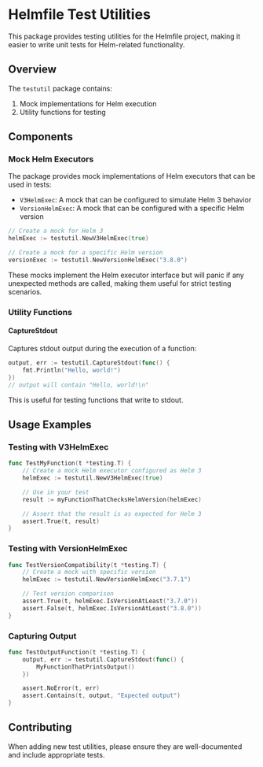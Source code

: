 # Helmfile Test Utilities

This package provides testing utilities for the Helmfile project, making it easier to write unit tests for Helm-related functionality.

## Overview

The `testutil` package contains:

1. Mock implementations for Helm execution
2. Utility functions for testing

## Components

### Mock Helm Executors

The package provides mock implementations of Helm executors that can be used in tests:

- `V3HelmExec`: A mock that can be configured to simulate Helm 3 behavior
- `VersionHelmExec`: A mock that can be configured with a specific Helm version

```go
// Create a mock for Helm 3
helmExec := testutil.NewV3HelmExec(true)

// Create a mock for a specific Helm version
versionExec := testutil.NewVersionHelmExec("3.8.0")
```

These mocks implement the Helm executor interface but will panic if any unexpected methods are called, making them useful for strict testing scenarios.

### Utility Functions

#### CaptureStdout

Captures stdout output during the execution of a function:

```go
output, err := testutil.CaptureStdout(func() {
    fmt.Println("Hello, world!")
})
// output will contain "Hello, world!\n"
```

This is useful for testing functions that write to stdout.

## Usage Examples

### Testing with V3HelmExec

```go
func TestMyFunction(t *testing.T) {
    // Create a mock Helm executor configured as Helm 3
    helmExec := testutil.NewV3HelmExec(true)

    // Use in your test
    result := myFunctionThatChecksHelmVersion(helmExec)

    // Assert that the result is as expected for Helm 3
    assert.True(t, result)
}
```

### Testing with VersionHelmExec

```go
func TestVersionCompatibility(t *testing.T) {
    // Create a mock with specific version
    helmExec := testutil.NewVersionHelmExec("3.7.1")

    // Test version comparison
    assert.True(t, helmExec.IsVersionAtLeast("3.7.0"))
    assert.False(t, helmExec.IsVersionAtLeast("3.8.0"))
}
```

### Capturing Output

```go
func TestOutputFunction(t *testing.T) {
    output, err := testutil.CaptureStdout(func() {
        MyFunctionThatPrintsOutput()
    })

    assert.NoError(t, err)
    assert.Contains(t, output, "Expected output")
}
```

## Contributing

When adding new test utilities, please ensure they are well-documented and include appropriate tests.
